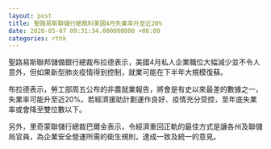 ```yaml
---
layout: post
title: 聖路易斯聯儲行總裁料美國4月失業率升至近20%
date: 2020-05-07 09:31:34.000000000 +08:00
categories: rthk
---
```


聖路易斯聯邦儲備銀行總裁布拉德表示，美國4月私人企業職位大幅減少並不令人意外，但如果新型肺炎疫情得到控制，就業可能在下半年大規模復蘇。

布拉德表示，勞工部周五公布的非農就業報告，將會是有史以來最差的數據之一，失業率可能升至近20%。若經濟援助計劃運作良好、疫情充分受控，至年底失業率或會降至雙位數以下。

另外，里奇蒙聯儲行總裁巴爾金表示，令經濟重回正軌的最佳方式是讓各州及聯儲局官員，為企業安全營運所需的衛生規則，達成一致及統一的意見。

